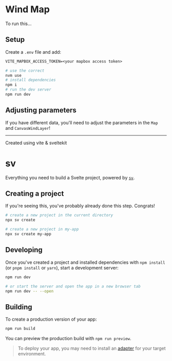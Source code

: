# Wind Map

To run this...

## Setup

Create a `.env` file and add:

```txt
VITE_MAPBOX_ACCESS_TOKEN=<your mapbox access token>
```

```sh
# use the correct
nvm use
# install dependencies
npm i
# run the dev server
npm run dev
```

## Adjusting parameters

If you have different data, you'll need to adjust the parameters in the `Map` and `CanvasWindLayer`!

---

Created using vite & sveltekit

# sv

Everything you need to build a Svelte project, powered by [`sv`](https://github.com/sveltejs/cli).

## Creating a project

If you're seeing this, you've probably already done this step. Congrats!

```bash
# create a new project in the current directory
npx sv create

# create a new project in my-app
npx sv create my-app
```

## Developing

Once you've created a project and installed dependencies with `npm install` (or `pnpm install` or `yarn`), start a development server:

```bash
npm run dev

# or start the server and open the app in a new browser tab
npm run dev -- --open
```

## Building

To create a production version of your app:

```bash
npm run build
```

You can preview the production build with `npm run preview`.

> To deploy your app, you may need to install an [adapter](https://svelte.dev/docs/kit/adapters) for your target environment.
